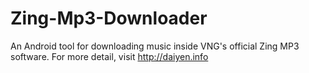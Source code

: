 # Zing-Mp3-Downloader
An Android tool for downloading music inside VNG's official Zing MP3 software.
For more detail, visit http://daiyen.info
